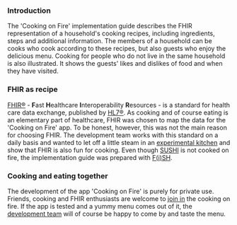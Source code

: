 ### Introduction
The 'Cooking on Fire' implementation guide describes the FHIR representation of a household's cooking recipes, including ingredients, steps and additional information. The members of a household can be cooks who cook according to these recipes, but also guests who enjoy the delicious menu. Cooking for people who do not live in the same household is also illustrated. It shows the guests' likes and dislikes of food and when they have visited.

### FHIR as recipe
[FHIR®](https://www.hl7.org/fhir/) - **F**ast **H**ealthcare **I**nteroperability **R**esources - is a standard for health care data exchange, published by [HL7®](http://www.hl7.org/). As cooking and of course eating is an elementary part of healthcare, FHIR was chosen to map the data for the 'Cooking on Fire' app. To be honest, however, this was not the main reason for choosing FHIR. The development team works with this standard on a daily basis and wanted to let off a little steam in an [experimental kitchen](https://github.com/experimental-kitchen) and show that FHIR is also fun for cooking. Even though [SUSHI](https://fshschool.org/docs/sushi/) is not cooked on fire, the implementation guide was prepared with [F(i)SH](https://fshschool.org/).

### Cooking and eating together
The development of the app 'Cooking on Fire' is purely for private use. Friends, cooking and FHIR enthusiasts are welcome to [join in](https://github.com/experimental-kitchen/cooking-on-fire/wiki/Architecture#friends--colleagues) the cooking on fire. If the app is tested and a yummy menu comes out of it, the [development team](https://github.com/orgs/experimental-kitchen/people) will of course be happy to come by and taste the menu.